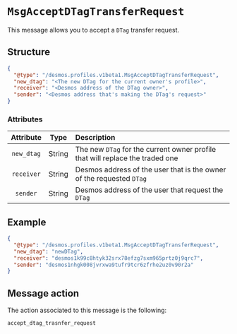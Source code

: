 # `MsgAcceptDTagTransferRequest`
This message allows you to accept a `DTag` transfer request.

## Structure
````json
{
  "@type": "/desmos.profiles.v1beta1.MsgAcceptDTagTransferRequest",
  "new_dtag": "<The new DTag for the current owner's profile>",
  "receiver": "<Desmos address of the DTag owner>",
  "sender": "<Desmos address that's making the DTag's request>"
}
````

### Attributes
| Attribute | Type | Description |
| :-------: | :----: | :-------- |
| `new_dtag` | String | The new `DTag` for the current owner profile that will replace the traded one |
| `receiver`  | String | Desmos address of the user that is the owner of the requested `DTag` |
| `sender`| String | Desmos address of the user that request the `DTag` |

## Example

````json
{
  "@type": "/desmos.profiles.v1beta1.MsgAcceptDTagTransferRequest",
  "new_dtag": "newDTag",
  "receiver": "desmos1k99c8htyk32srx78efzg7sxm965prtz0j9qrc7",
  "sender": "desmos1nhgk008jvrxwa9tufr9tcr6zfrhe2uz0v90r2a"
}
````

## Message action
The action associated to this message is the following:

```
accept_dtag_trasnfer_request
```
